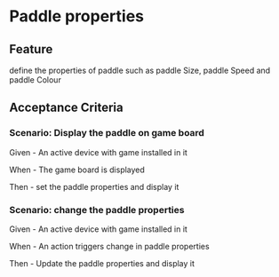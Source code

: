 # Paddle properties

## Feature

  define the properties of paddle such as paddle Size, paddle Speed and paddle Colour
  
## Acceptance Criteria

### Scenario: Display the paddle on game board

  Given - An active device with game installed in it
  
  When - The game board is displayed
  
  Then - set the paddle properties and display it
  
### Scenario: change the paddle properties

  Given - An active device with game installed in it
  
  When - An action triggers change in paddle properties
  
  Then - Update the paddle properties and display it

